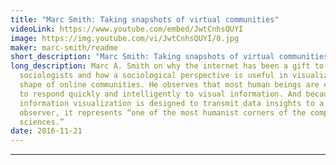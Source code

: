 ```yaml
---
title: "Marc Smith: Taking snapshots of virtual communities"
videoLink: https://www.youtube.com/embed/JwtCnhsQUYI
image: https://img.youtube.com/vi/JwtCnhsQUYI/0.jpg
maker: marc-smith/readme
short_description: "Marc Smith: Taking snapshots of virtual communities"
long_description: Marc A. Smith on why the internet has been a gift to
  sociologists and how a sociological perspective is useful in visualizing the
  shape of online communities. He observes that most human beings are equipped
  to respond quickly and intelligently to visual information. And because
  information visualization is designed to transmit data insights to a human
  observer, it represents “one of the most humanist corners of the computer
  sciences.”
date: 2016-11-21
---
```

---
